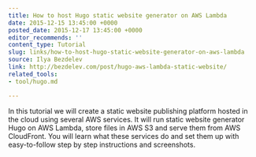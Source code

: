 ```yaml
---
title: How to host Hugo static website generator on AWS Lambda
date: 2015-12-15 13:45:00 +0000
posted_date: 2015-12-17 13:45:00 +0000
editor_recommends: ''
content_type: Tutorial
slug: links/how-to-host-hugo-static-website-generator-on-aws-lambda
source: Ilya Bezdelev
link: http://bezdelev.com/post/hugo-aws-lambda-static-website/
related_tools:
- tool/hugo.md

---
```

In this tutorial we will create a static website publishing platform hosted in the cloud using several AWS services. It will run static website generator Hugo on AWS Lambda, store files in AWS S3 and serve them from AWS CloudFront. You will learn what these services do and set them up with easy-to-follow step by step instructions and screenshots.



